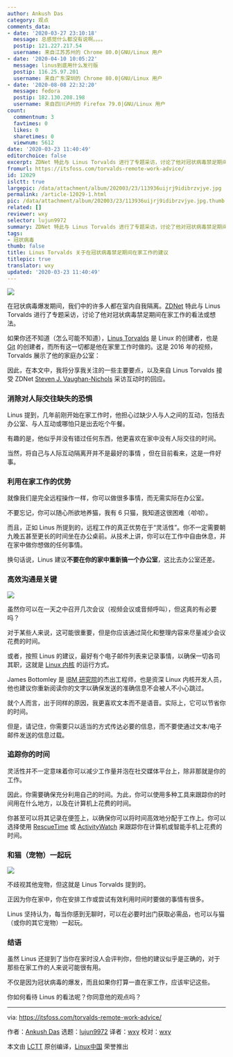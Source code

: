 ```yaml
---
author: Ankush Das
category: 观点
comments_data:
- date: '2020-03-27 23:10:18'
  message: 总感觉什么都没有说啊。。。。
  postip: 121.227.217.54
  username: 来自江苏苏州的 Chrome 80.0|GNU/Linux 用户
- date: '2020-04-10 10:05:22'
  message: linus到底用什么发行版
  postip: 116.25.97.201
  username: 来自广东深圳的 Chrome 80.0|GNU/Linux 用户
- date: '2020-08-08 22:32:20'
  message: fedora
  postip: 182.130.208.198
  username: 来自四川泸州的 Firefox 79.0|GNU/Linux 用户
count:
  commentnum: 3
  favtimes: 0
  likes: 0
  sharetimes: 0
  viewnum: 5612
date: '2020-03-23 11:40:49'
editorchoice: false
excerpt: ZDNet 特此与 Linus Torvalds 进行了专题采访，讨论了他对冠状病毒禁足期间在家工作的看法或想法。
fromurl: https://itsfoss.com/torvalds-remote-work-advice/
id: 12029
islctt: true
largepic: /data/attachment/album/202003/23/113936uijrj9idibrzvjye.jpg
permalink: /article-12029-1.html
pic: /data/attachment/album/202003/23/113936uijrj9idibrzvjye.jpg.thumb.jpg
related: []
reviewer: wxy
selector: lujun9972
summary: ZDNet 特此与 Linus Torvalds 进行了专题采访，讨论了他对冠状病毒禁足期间在家工作的看法或想法。
tags:
- 冠状病毒
thumb: false
title: Linus Torvalds 关于在冠状病毒禁足期间在家工作的建议
titlepic: true
translator: wxy
updated: '2020-03-23 11:40:49'
---
```


![](/data/attachment/album/202003/23/113936uijrj9idibrzvjye.jpg)


在冠状病毒爆发期间，我们中的许多人都在室内自我隔离。[ZDNet](https://www.zdnet.com/article/pet-the-cat-own-the-bathrobe-linus-torvalds-on-working-from-home/) 特此与 Linus Torvalds 进行了专题采访，讨论了他对冠状病毒禁足期间在家工作的看法或想法。


如果你还不知道（怎么可能不知道），[Linus Torvalds](https://en.wikipedia.org/wiki/Linus_Torvalds) 是 Linux 的创建者，也是 [Git](https://git-scm.com/) 的创建者，而所有这一切都是他在家里工作时做的。这是 2016 年的视频，Torvalds 展示了他的家庭办公室：






因此，在本文中，我将分享我关注的一些主要要点，以及来自 Linus Torvalds 接受 ZDNet [Steven J. Vaughan-Nichols](https://twitter.com/sjvn) 采访互动时的回应。


### 消除对人际交往缺失的恐惧


Linus 提到，几年前刚开始在家工作时，他担心过缺少人与人之间的互动，包括去办公室、与人互动或哪怕只是出去吃个午餐。


有趣的是，他似乎并没有错过任何东西，他更喜欢在家中没有人际交往的时间。


当然，将自己与人际互动隔离开并不是最好的事情 ，但在目前看来，这是一件好事。


### 利用在家工作的优势


就像我们是完全远程操作一样，你可以做很多事情，而无需实际在办公室。


不要忘记，你可以随心所欲地养猫，我有 6 只猫，我知道这很困难（*哈哈*）。


而且，正如 Linus 所提到的，远程工作的真正优势在于“灵活性”。你不一定需要朝九晚五甚至更长的时间坐在办公桌前。从技术上讲，你可以在工作中自由休息，并在家中做你想做的任何事情。


换句话说，Linus 建议**不要在你的家中重新搞一个办公室**，这比去办公室还差。


### 高效沟通是关键


![](/data/attachment/album/202003/23/114055lzr3k3f3tt1jvs3h.jpg)


虽然你可以在一天之中召开几次会议（视频会议或音频呼叫），但这真的有必要吗？


对于某些人来说，这可能很重要，但是你应该通过简化和整理内容来尽量减少会议花费的时间。


或者，按照 Linus 的建议，最好有个电子邮件列表来记录事情，以确保一切各司其职，这就是 [Linux 内核](https://en.wikipedia.org/wiki/Linux_kernel) 的运行方式。


James Bottomley 是 [IBM 研究院](https://www.research.ibm.com/)的杰出工程师，也是资深 Linux 内核开发人员，他也建议你重新阅读你的文字以确保发送的准确信息不会被人不小心跳过。


就个人而言，出于同样的原因，我更喜欢文本而不是语音。实际上，它可以节省你的时间。


但是，请记住，你需要只以适当的方式传达必要的信息，而不要使通过文本/电子邮件发送的信息过载。


### 追踪你的时间


灵活性并不一定意味着你可以减少工作量并泡在社交媒体平台上，除非那就是你的工作。


因此，你需要确保充分利用自己的时间。为此，你可以使用多种工具来跟踪你的时间用在什么地方，以及在计算机上花费的时间。


你甚至可以将其记录在便签上，以确保你可以将时间高效地分配于工作上。你可以选择使用 [RescueTime](https://www.rescuetime.com/) 或 [ActivityWatch](https://activitywatch.net/) 来跟踪你在计算机或智能手机上花费的时间。


### 和猫（宠物）一起玩


![](/data/attachment/album/202003/23/114101la4074rtpyl38xu7.jpg)


不歧视其他宠物，但这就是 Linus Torvalds 提到的。


正因为你在家中，你在安排工作或尝试有效利用时间时要做的事情有很多。


Linus 坚持认为，每当你感到无聊时，可以在必要时出门获取必需品，也可以与猫（或你的其它宠物）一起玩。


### 结语


虽然 Linus 还提到了当你在家时没人会评判你，但他的建议似乎是正确的，对于那些在家工作的人来说可能很有用。


不仅是因为冠状病毒的爆发，而且如果你打算一直在家工作，应该牢记这些。


你如何看待 Linus 的看法呢？你同意他的观点吗？




---


via: <https://itsfoss.com/torvalds-remote-work-advice/>


作者：[Ankush Das](https://itsfoss.com/author/ankush/) 选题：[lujun9972](https://github.com/lujun9972) 译者：[wxy](https://github.com/wxy) 校对：[wxy](https://github.com/wxy)


本文由 [LCTT](https://github.com/LCTT/TranslateProject) 原创编译，[Linux中国](https://linux.cn/) 荣誉推出